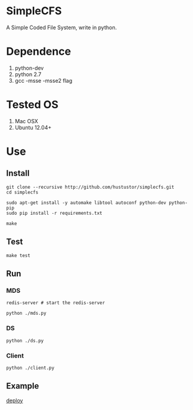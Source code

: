 # SimpleCFS

A Simple Coded File System, write in python.

# Dependence

1. python-dev
2. python 2.7
3. gcc -msse -msse2 flag

# Tested OS

1. Mac OSX
2. Ubuntu 12.04+

# Use

## Install
    
    git clone --recursive http://github.com/hustustor/simplecfs.git
    cd simplecfs

    sudo apt-get install -y automake libtool autoconf python-dev python-pip
    sudo pip install -r requirements.txt
    
    make

## Test

    make test

## Run

### MDS

    redis-server # start the redis-server

    python ./mds.py

### DS

    python ./ds.py

### Client

    python ./client.py

## Example

[deploy](https://github.com/hustlijian/simplecfs/wiki/%E9%83%A8%E7%BD%B2%E6%96%87%E6%A1%A3(deploy))
